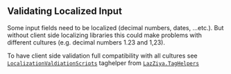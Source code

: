 ## Validating Localized Input

Some input fields need to be localized (decimal numbers, dates, ...etc.). But without client side localizing libraries this could make problems with different cultures (e.g. decimal numbers 1.23 and 1,23).

To have client side validation full compatibility with all cultures see [`LocalizationValdiationScripts`][1] taghelper from [`LazZiya.TagHelpers`][2]

[1]:../LazZiya/TagHelpers/LocalizationValidationScripts-TagHelper-Setup.md
[2]:https://github.com/LazZiya/TagHelpers